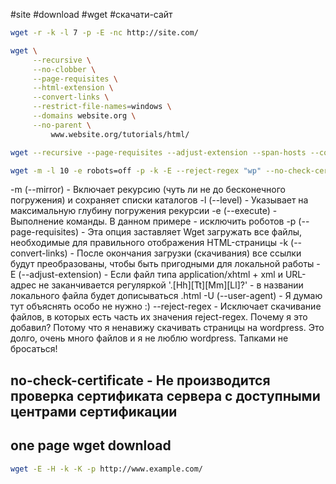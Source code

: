 
#site #download #wget #скачати-сайт

~~~bash
wget -r -k -l 7 -p -E -nc http://site.com/
~~~


~~~bash
wget \
     --recursive \
     --no-clobber \
     --page-requisites \
     --html-extension \
     --convert-links \
     --restrict-file-names=windows \
     --domains website.org \
     --no-parent \
         www.website.org/tutorials/html/

~~~
~~~bash
wget --recursive --page-requisites --adjust-extension --span-hosts --convert-links --restrict-file-names=windows --domains yoursite.com --no-parent yoursite.com
~~~


~~~bash
wget -m -l 10 -e robots=off -p -k -E --reject-regex "wp" --no-check-certificate -U="Mozilla/5.0 (Windows NT 10.0; Win64; x64) AppleWebKit/537.36 (KHTML, like Gecko) Chrome/68.0.3440.106 Safari/537.36"  site-addr.com
~~~


-m (--mirror) - Включает рекурсию (чуть ли не до бесконечного погружения) и сохраняет списки каталогов
-l (--level) - Указывает на максимальную глубину погружения рекурсии
-e (--execute) - Выполнение команды. В данном примере - исключить роботов
-p (--page-requisites) - Эта опция заставляет Wget загружать все файлы, необходимые для правильного отображения HTML-страницы
-k (--convert-links) - После окончания загрузки (скачивания) все ссылки будут преобразованы, чтобы быть пригодными для локальной работы
-E (--adjust-extension) - Если файл типа application/xhtml + xml и URL-адрес не заканчивается регуляркой '\.[Hh][Tt][Mm][Ll]?' - в названии локального файла будет дописываться .html
-U (--user-agent) - Я думаю тут объяснять особо не нужно :)
--reject-regex - Исключает скачивание файлов, в которых есть часть их значения reject-regex. Почему я это добавил? Потому что я ненавижу скачивать страницы на wordpress. Это долго, очень много файлов и я не люблю wordpress. Тапками не бросаться!


## no-check-certificate - Не производится проверка сертификата сервера с доступными центрами сертификации


## one page wget download

~~~bash
wget -E -H -k -K -p http://www.example.com/
~~~


